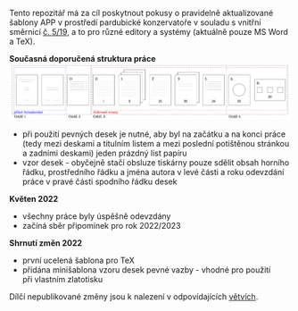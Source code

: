 Tento repozitář má za cíl poskytnout pokusy o&nbsp;pravidelně aktualizované šablony APP
v&nbsp;prostředí pardubické konzervatoře v&nbsp;souladu s&nbsp;vnitřní směrnicí
[č.&nbsp;5/19](http://www.konzervatorpardubice.eu/studium/absolutorium/smernice-5-19-absolventske-pisemne-prace),
a&nbsp;to pro různé editory a&nbsp;systémy (aktuálně pouze MS Word a TeX).

**Současná doporučená struktura práce**
![Doporučená struktura APP](https://github.com/jhlade/KP-APP/blob/assets/struktura/diagram-app.png?raw=true)

* při použití pevných desek je nutné, aby byl na začátku a&nbsp;na konci práce
(tedy mezi deskami a&nbsp;titulním listem a&nbsp;mezi poslední potištěnou
stránkou a&nbsp;zadními deskami) jeden prázdný list papíru
* vzor desek - obyčejně stačí obsluze tiskárny pouze sdělit obsah horního řádku,
prostředního řádku a&nbsp;jména autora v&nbsp;levé části a&nbsp;roku odevzdání
práce v&nbsp;pravé části spodního řádku desek

**Květen 2022**
* všechny práce byly úspěšně odevzdány
* začíná sběr připomínek pro&nbsp;rok 2022/2023

**Shrnutí změn 2022**
* první ucelená šablona pro TeX
* přidána minišablona vzoru desek pevné vazby - vhodné pro&nbsp;použití
při&nbsp;vlastním zlatotisku

Dílčí nepublikované změny jsou k&nbsp;nalezení v&nbsp;odpovídajících
[větvích](https://github.com/jhlade/KP-APP/branches).